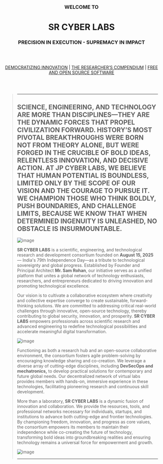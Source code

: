 <br><br><br><br><br><br>

<h3 align="center">WELCOME TO</h3>
<h1 align="center">SR CYBER LABS</h1>
<h3 align="center">PRECISION IN EXECUTION - SUPREMACY IN IMPACT</h3>

<br><br>

<div align="center">

[DEMOCRATIZING INNOVATION](https://github.com/srcyberlabs/srcyberlabs/blob/main/democratizing_innovation_the_transformative_impact_of_open_source_philosophy_on_scientific_engineering_and_technological_research.md#democratizing-innovation-the-transformative-impact-of-open-source-philosophy-on-scientific-engineering-and-technological-research) | 
[THE RESEARCHER’S COMPENDIUM](https://github.com/srcyberlabs/srcyberlabs/blob/main/the_nex_generation_researchers_compendium_bridging_philosophical_rigor_and_traditional_methodology_in_modern_scholarship.md#the-next-generation-researchers-compendium-bridging-philosophical-rigor-and-traditional-methodology-in-modern-scholarship) | 
[FREE AND OPEN SOURCE SOFTWARE](https://github.com/srcyberlabs/srcyberlabs/blob/main/free_and_open_source_software_the_indispensable_engine_of_secure_digital_evolution_and_democratic_societal_transformation.md#free-and-open-source-software-the-indispensable-engine-of-secure-digital-evolution-and-democratic-societal-transformation)

</div>


<br><br>

> -----
>
>  ## SCIENCE, ENGINEERING, AND TECHNOLOGY ARE MORE THAN DISCIPLINES—THEY ARE THE DYNAMIC FORCES THAT PROPEL CIVILIZATION FORWARD. HISTORY’S MOST PIVOTAL BREAKTHROUGHS WERE BORN NOT FROM THEORY ALONE, BUT WERE FORGED IN THE CRUCIBLE OF BOLD IDEAS, RELENTLESS INNOVATION, AND DECISIVE ACTION. AT JP CYBER LABS, WE BELIEVE THAT HUMAN POTENTIAL IS BOUNDLESS, LIMITED ONLY BY THE SCOPE OF OUR VISION AND THE COURAGE TO PURSUE IT. WE CHAMPION THOSE WHO THINK BOLDLY, PUSH BOUNDARIES, AND CHALLENGE LIMITS, BECAUSE WE KNOW THAT WHEN DETERMINED INGENUITY IS UNLEASHED, NO OBSTACLE IS INSURMOUNTABLE.
>
> ![image](https://yt3.ggpht.com/dHCiU3o5w7mcpORi9zBq8QxROMaBTt8DR5FcBptVpWCiVr0x_NCSBp_TMKKiS2-PAqS9AbSodRX6=s1120-c-fcrop64=1,00000000ffffffff-rw-nd-v1)
>
> **SR CYBER LABS** is a scientific, engineering, and technological research and development consortium founded on **August 15, 2025** — India's 79th Independence Day—as a tribute to technological sovereignty and global progress. Established by Founder and Principal Architect  **Mr. Sam Rohan**, our initiative serves as a unified platform that unites a global network of technology enthusiasts, researchers, and entrepreneurs dedicated to driving innovation and promoting technological excellence.
>
> Our vision is to cultivate a collaborative ecosystem where creativity and collective expertise converge to create sustainable, forward-thinking solutions. We are committed to addressing critical real-world challenges through innovative, open-source technology, thereby contributing to global security, innovation, and prosperity. **SR CYBER LABS** empowers professionals across scientific research and advanced engineering to redefine technological possibilities and accelerate meaningful digital transformation.
>
> ![image](https://yt3.ggpht.com/9QLf9xQ7fKIKjwbOvSv3luNX_76PtfdWCFcY5w7HZvnnvVH9wPHFVhkgRTd3bkvDMeAI7X3dA49zMA=s1120-c-fcrop64=1,00000000ffffffff-rw-nd-v1)
> 
> Functioning as both a research hub and an open-source collaborative environment, the consortium fosters agile problem-solving by encouraging knowledge sharing and co-creation. We leverage a diverse array of cutting-edge disciplines, including **DevSecOps and mechatronics,** to develop practical solutions for contemporary and future global needs. Our decentralized network of virtual labs provides members with hands-on, immersive experience in these technologies, facilitating pioneering research and continuous skill development.
>
> More than a laboratory, **SR CYBER LABS** is a dynamic fusion of innovation and collaboration. We provide the resources, tools, and professional networks necessary for individuals, startups, and institutions to advance both cutting-edge and frontier technologies. By championing freedom, innovation, and progress as core values, the consortium empowers its members to maintain their independence while co-creating the future of technology, transforming bold ideas into groundbreaking realities and ensuring technology remains a universal force for empowerment and growth.
>
> ![image](https://yt3.ggpht.com/A3mSELStGTPDk9aZ2IMlgrgQAzzFfAEthEt3e79ggfQLeiV1XvLbl4cEl4OIGCDP5D_OKa99294ldaA=s1120-c-fcrop64=1,00000000ffffffff-rw-nd-v1)
> 
> -----
